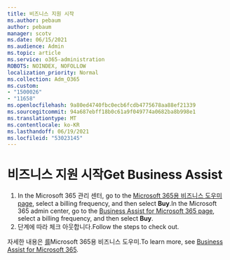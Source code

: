 ```yaml
---
title: 비즈니스 지원 시작
ms.author: pebaum
author: pebaum
manager: scotv
ms.date: 06/15/2021
ms.audience: Admin
ms.topic: article
ms.service: o365-administration
ROBOTS: NOINDEX, NOFOLLOW
localization_priority: Normal
ms.collection: Adm_O365
ms.custom:
- "1500026"
- "11658"
ms.openlocfilehash: 9a80ed4740fbc0ecb6fcdb4775678aa88ef21339
ms.sourcegitcommit: 94a687ebff18b0c61a9f049774a0682ba8b998e1
ms.translationtype: MT
ms.contentlocale: ko-KR
ms.lasthandoff: 06/19/2021
ms.locfileid: "53023145"
---
```

# <a name="get-business-assist"></a><span data-ttu-id="5f8a0-102">비즈니스 지원 시작</span><span class="sxs-lookup"><span data-stu-id="5f8a0-102">Get Business Assist</span></span>

1. <span data-ttu-id="5f8a0-103">In the Microsoft 365 관리 센터, go to the [Microsoft 365용 비즈니스 도우미 page](https://go.microsoft.com/fwlink/p/?linkid=2158423), select a billing frequency, and then select **Buy**.</span><span class="sxs-lookup"><span data-stu-id="5f8a0-103">In the Microsoft 365 admin center, go to the [Business Assist for Microsoft 365 page](https://go.microsoft.com/fwlink/p/?linkid=2158423), select a billing frequency, and then select **Buy**.</span></span>
2. <span data-ttu-id="5f8a0-104">단계에 따라 체크 아웃합니다.</span><span class="sxs-lookup"><span data-stu-id="5f8a0-104">Follow the steps to check out.</span></span>

<span data-ttu-id="5f8a0-105">자세한 내용은 [를](/microsoft-365/admin/misc/business-assist)Microsoft 365용 비즈니스 도우미.</span><span class="sxs-lookup"><span data-stu-id="5f8a0-105">To learn more, see [Business Assist for Microsoft 365](/microsoft-365/admin/misc/business-assist).</span></span>